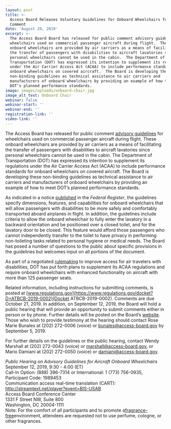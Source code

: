 ```yaml
---
layout: post
title: >-
  Access Board Releases Voluntary Guidelines for Onboard Wheelchairs for Public
  Comment
date: 'August 20, 2019'
excerpt: >-
  The Access Board Board has released for public comment advisory guidelines for
  wheelchairs used on commercial passenger aircraft during flight.  These
  onboard wheelchairs are provided by air carriers as a means of facilitating
  the transfer of passengers with disabilities to aircraft lavatories since
  personal wheelchairs cannot be used in the cabin.  The Department of
  Transportation (DOT) has expressed its intention to supplement its regulations
  under the Air Carrier Access Act (ACAA) to include performance standards for
  onboard wheelchairs on covered aircraft.  The Board is developing these
  non-binding guidelines as technical assistance to air carriers and
  manufacturers of onboard wheelchairs by providing an example of how to meet
  DOT’s planned performance standards.
image: images/uploads/onboard-chair.jpg
image_alt_text: Onboard Chair
webinar: false
webinar-start: ''
webinar-end: ''
registration-link: ''
video-link: ''
---
```



The Access Board has released for public comment [advisory guidelines](https://www.access-board.gov/onboard/onboard-guidelines) for wheelchairs used on commercial passenger aircraft during flight. These onboard wheelchairs are provided by air carriers as a means of facilitating the transfer of passengers with disabilities to aircraft lavatories since personal wheelchairs cannot be used in the cabin. The Department of Transportation (DOT) has expressed its intention to supplement its regulations under the Air Carrier Access Act (ACAA) to include performance standards for onboard wheelchairs on covered aircraft. The Board is developing these non-binding guidelines as technical assistance to air carriers and manufacturers of onboard wheelchairs by providing an example of how to meet DOT’s planned performance standards.

As indicated in a notice [published](https://www.federalregister.gov/documents/2019/08/20/2019-17873/advisory-guidelines-for-aircraft-onboard-wheelchairs) in the *Federal Register*, the guidelines specify dimensions, features, and capabilities for onboard wheelchairs that will allow passengers with disabilities to be more safely and comfortably transported aboard airplanes in flight. In addition, the guidelines include criteria to allow the onboard wheelchair to fully enter the lavatory in a backward orientation and be positioned over a closed toilet, and for the lavatory door to be closed. This feature would afford those passengers who cannot independently transfer to the toilet to have privacy in performing non-toileting tasks related to personal hygiene or medical needs. The Board has posed a number of questions to the public about specific provisions in the guidelines but welcomes input on all portions of the document.

As part of a negotiated [rulemaking](https://www.transportation.gov/sites/dot.gov/files/docs/ACCESS%20Committee%20Final%20Resolution.11.21.16.pdf) to improve access for air travelers with disabilities, DOT has put forth plans to supplement its ACAA regulations and require onboard wheelchairs with enhanced functionality on aircraft with more than 125 passenger seats.

Related information, including instructions for submitting comments, is posted at [www.regulations.gov](https://www.regulations.gov/docket?D=ATBCB-2019-0002)(Docket ATBCB-2019-0002). Comments are due October 21, 2019. In addition, on September 12, 2019, the Board will hold a public hearing that will provide an opportunity to submit comments either in person or by phone. Further details will be posted on the Board’s [website](https://www.access-board.gov/onboard). Those who wish to provide testimony at the hearing should contact Rose Marie Bunales at (202) 272-0006 (voice) or [bunales@access-board.gov](mailto:bunales@access-board.gov) by September 5, 2019.

For further details on the guidelines or the public hearing, contact Wendy Marshall at (202) 272-0043 (voice) or [marshall@access-board.gov](mailto:marshall@access-board.gov), or Mario Damiani at (202) 272-0050 (voice) or [damiani@access-board.gov](mailto:damiani@access-board.gov).

*Public Hearing on Advisory Guidelines for Aircraft Onboard Wheelchairs*\
September 12, 2019, 9:30 - 4:00 (ET)\
Call-In Option: (888) 396-7314 or International: 1 (773) 756-0935, Participant Code: 1989453\
Communication access real-time translation (CART): <http://streamtext.net/player?event=BIS-USAB>\
Access Board Conference Center\
1331 F Street NW, Suite 800\
Washington, DC 20004-1111\
Note: For the comfort of all participants and to promote a[fragrance-free](https://www.access-board.gov/the-board/policies/fragrance-free-environment)environment, attendees are requested not to use perfume, cologne, or other fragrances.
